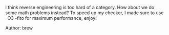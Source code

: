 I think reverse engineering is too hard of a category. How about we do some math problems instead? To speed up my checker, I made sure to use -O3 -flto for maximum performance, enjoy!

Author: brew
